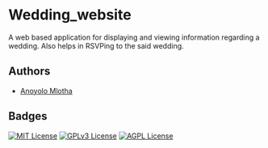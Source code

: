 # Wedding_website

A web based application for displaying and viewing information regarding a wedding. Also helps in RSVPing to the said wedding.


## Authors

- [Anoyolo Mlotha](https://www.github.com/YOLO09)


## Badges

[![MIT License](https://img.shields.io/badge/License-MIT-green.svg)](https://choosealicense.com/licenses/mit/)
[![GPLv3 License](https://img.shields.io/badge/License-GPL%20v3-yellow.svg)](https://opensource.org/licenses/)
[![AGPL License](https://img.shields.io/badge/license-AGPL-blue.svg)](http://www.gnu.org/licenses/agpl-3.0)

